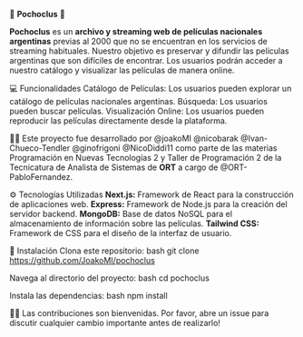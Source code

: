 🍿 **Pochoclus** 🧉

**Pochoclus** es un **archivo y streaming web de películas nacionales argentinas** previas al 2000 que no se encuentran en los servicios de streaming habituales. Nuestro objetivo es preservar y difundir las películas argentinas que son difíciles de encontrar. Los usuarios podrán acceder a nuestro catálogo y visualizar las películas de manera online.

💻 Funcionalidades
Catálogo de Películas: Los usuarios pueden explorar un catálogo de películas nacionales argentinas.
Búsqueda: Los usuarios pueden buscar películas.
Visualización Online: Los usuarios pueden reproducir las películas directamente desde la plataforma.

👨‍💻 Este proyecto fue desarrollado por @joakoMI @nicobarak @Ivan-Chueco-Tendler @ginofrigoni @NicoDiddi11 como parte de las materias Programación en Nuevas Tecnologías 2 y Taller de Programación 2 de la Tecnicatura de Analista de Sistemas de **ORT** a cargo de @ORT-PabloFernandez.

⚙ Tecnologías Utilizadas
**Next.js:** Framework de React para la construcción de aplicaciones web.
**Express:** Framework de Node.js para la creación del servidor backend.
**MongoDB:** Base de datos NoSQL para el almacenamiento de información sobre las películas.
**Tailwind CSS:** Framework de CSS para el diseño de la interfaz de usuario.

🔗 Instalación
Clona este repositorio:
bash
git clone https://github.com/JoakoMI/pochoclus

Navega al directorio del proyecto:
bash
cd pochoclus

Instala las dependencias:
bash
npm install

🙋‍♂️ Las contribuciones son bienvenidas. Por favor, abre un issue para discutir cualquier cambio importante antes de realizarlo!
